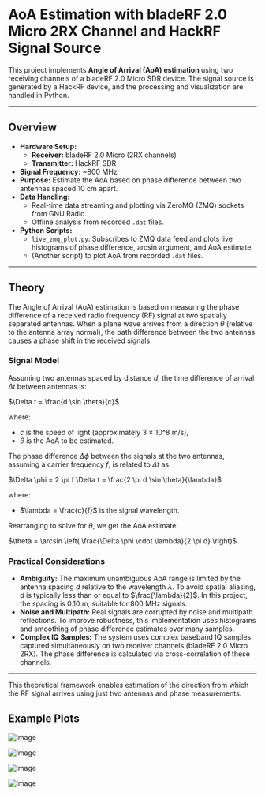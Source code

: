 # AoA Estimation with bladeRF 2.0 Micro 2RX Channel and HackRF Signal Source

This project implements **Angle of Arrival (AoA) estimation** using two receiving channels of a bladeRF 2.0 Micro SDR device. The signal source is generated by a HackRF device, and the processing and visualization are handled in Python.

---

## Overview

- **Hardware Setup:**
  - **Receiver:** bladeRF 2.0 Micro (2RX channels)
  - **Transmitter:** HackRF SDR
- **Signal Frequency:** ~800 MHz
- **Purpose:** Estimate the AoA based on phase difference between two antennas spaced 10 cm apart.
- **Data Handling:**
  - Real-time data streaming and plotting via ZeroMQ (ZMQ) sockets from GNU Radio.
  - Offline analysis from recorded `.dat` files.
- **Python Scripts:**
  - `live_zmq_plot.py`: Subscribes to ZMQ data feed and plots live histograms of phase difference, arcsin argument, and AoA estimate.
  - (Another script) to plot AoA from recorded `.dat` files.

---

## Theory

The Angle of Arrival (AoA) estimation is based on measuring the phase difference of a received radio frequency (RF) signal at two spatially separated antennas. When a plane wave arrives from a direction $\theta$ (relative to the antenna array normal), the path difference between the two antennas causes a phase shift in the received signals.

### Signal Model

Assuming two antennas spaced by distance $d$, the time difference of arrival $\Delta t$ between antennas is:

$\Delta t = \frac{d \sin \theta}{c}$

where:
- $c$ is the speed of light (approximately 3 × 10^8 m/s),
- $\theta$ is the AoA to be estimated.

The phase difference $\Delta \phi$ between the signals at the two antennas, assuming a carrier frequency $f$, is related to $\Delta t$ as:

$\Delta \phi = 2 \pi f \Delta t = \frac{2 \pi d \sin \theta}{\lambda}$

where:
- $\lambda = \frac{c}{f}$ is the signal wavelength.

Rearranging to solve for $\theta$, we get the AoA estimate:

$\theta = \arcsin \left( \frac{\Delta \phi \cdot \lambda}{2 \pi d} \right)$

### Practical Considerations

- **Ambiguity:** The maximum unambiguous AoA range is limited by the antenna spacing $d$ relative to the wavelength $\lambda$. To avoid spatial aliasing, $d$ is typically less than or equal to $\frac{\lambda}{2}$. In this project, the spacing is 0.10 m, suitable for 800 MHz signals.
- **Noise and Multipath:** Real signals are corrupted by noise and multipath reflections. To improve robustness, this implementation uses histograms and smoothing of phase difference estimates over many samples.
- **Complex IQ Samples:** The system uses complex baseband IQ samples captured simultaneously on two receiver channels (bladeRF 2.0 Micro 2RX). The phase difference is calculated via cross-correlation of these channels.

---

This theoretical framework enables estimation of the direction from which the RF signal arrives using just two antennas and phase measurements.


## Example Plots

![Image](https://github.com/user-attachments/assets/fd282ac3-22f1-44dd-8fe6-54b0a07b7e29)

![Image](https://github.com/user-attachments/assets/a1754ede-5587-4edc-9164-fd345fc38b9d)

![Image](https://github.com/user-attachments/assets/39d65447-a955-458d-b119-f349925caf8b)

![Image](https://github.com/user-attachments/assets/2e9c227f-f705-4f8d-91b7-59e650093004)

